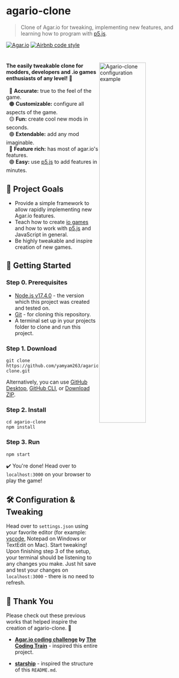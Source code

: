 # agario-clone 
> Clone of Agar.io for tweaking, implementing new features, and learning how to program with [p5.js](https://p5js.org/).

[![Agar.io](https://img.shields.io/badge/based%20on-agar.io-informational)](https://agar.io)
[![Airbnb code style](https://img.shields.io/badge/code%20style-airbnb-FF5A5F)](https://github.com/airbnb/javascript)


<h1></h1>


<img
  src="https://raw.githubusercontent.com/yamyam263/agario-clone/ec07320af2d858c61c6539e0421a8cc9b3135a99/promo.gif"
  alt="Agario-clone configuration example"
  width="50%"
  align="right"
/>

**The easily tweakable clone for modders, developers and .io games enthusiasts of any level!**
💪  
<br/>
&nbsp;&nbsp;🔴 **Accurate:** true to the feel of the game.  
&nbsp;&nbsp;🟠 **Customizable:** configure all aspects of the game.  
&nbsp;&nbsp;🟡 **Fun:** create cool new mods in seconds.  
&nbsp;&nbsp;🟢 **Extendable:** add any mod imaginable.  
&nbsp;&nbsp;🔵 **Feature rich:** has most of agar.io's features.  
&nbsp;&nbsp;🟣 **Easy:** use [p5.js](https://p5js.org/) to add features in minutes.  


## 🎯 Project Goals

* Provide a simple framework to allow rapidly implementing new Agar.io features. 
* Teach how to create [io games](https://www.addictinggames.com/what-are-io-games) and how to work with [p5.js](https://p5js.org/) and JavaScript in general.
* Be highly tweakable and inspire creation of new games.

## 🚀 Getting Started

### Step 0. Prerequisites
- [Node.js v17.4.0](https://nodejs.org/download/release/v17.4.0/) - the version which this project was created and tested on.
- [Git](https://git-scm.com/downloads) - for cloning this repository.
- A terminal set up in your projects folder to clone and run this project.

### Step 1. Download

```
git clone https://github.com/yamyam263/agario-clone.git
```

Alternatively, you can use [GitHub Desktop](https://desktop.github.com/), [GitHub CLI](https://cli.github.com/), or [Download ZIP](https://github.com/starship/starship/archive/refs/heads/master.zip).

### Step 2. Install

```
cd agario-clone
npm install
```

### Step 3. Run

```
npm start
```

✔️ You're done! Head over to `localhost:3000` on your browser to play the game!

## 🛠️ Configuration & Tweaking

Head over to `settings.json` using your favorite editor (for example: [vscode](https://code.visualstudio.com/), Notepad on Windows or TextEdit on Mac). Start tweaking! Upon finishing step 3 of the setup, your terminal should be listening to any changes you make. Just hit save and test your changes on `localhost:3000` - there is no need to refresh.

## 🙏 Thank You

Please check out these previous works that helped inspire the creation of agario-clone. 🧠

- **[Agar.io coding challenge](https://thecodingtrain.com/CodingChallenges/032.1-agar.html) by [The Coding Train](https://github.com/CodingTrain)** - inspired this entire project.

- **[starship](https://github.com/starship/starship)** - inspired the structure of this `README.md`.
